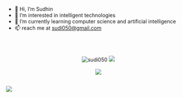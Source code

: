 - 👋 Hi, I’m Sudhin 
- 👀 I’m interested in intelligent technologies
- 🌱 I’m currently learning computer science and artificial intelligence
- 📫 reach me at sudi050@gmail.com
<!---
- 💞️ I’m looking to collaborate on ..


sudi050/sudi050 is a ✨ special ✨ repository because its `README.md` (this file) appears on your GitHub profile.
You can click the Preview link to take a look at your changes.
--->

<br/>
<br/>
<p align="center">
    <img src="https://github-readme-stats.vercel.app/api?username=sudi050&show_icons=true&locale=en&theme=radical" alt="sudi050" />
    <img src="https://streak-stats.demolab.com?user=sudi050&theme=radical&date_format=j%20M%5B%20Y%5D" /><br><br>
    <img src = "https://github-readme-stats.vercel.app/api/top-langs/?username=sudi050&layout=compact&theme=radical"><br><br>
</p>
<img align = "center" src = "https://www.holopin.io/api/user/board?user=sudi050"/>
